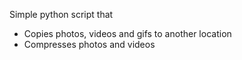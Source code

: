 Simple python script that 
- Copies photos, videos and gifs to another location
- Compresses photos and videos

